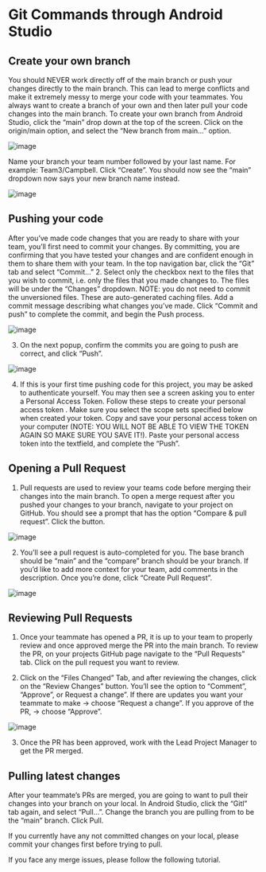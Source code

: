 # Git Commands through Android Studio

## Create your own branch

You should NEVER work directly off of the main branch or push your changes directly to the main branch. This can lead to merge conflicts and make it extremely messy to merge your code with your teammates. You always want to create a branch of your own and then later pull your code changes into the main branch. To create your own branch from Android Studio, click the “main” drop down at the top of the screen. Click on the origin/main option, and select the “New branch from main…” option.

![image](https://github.com/user-attachments/assets/c9d4a8db-d4dc-4ced-84a1-5509cc74b6af)








Name your branch your team number followed by your last name. For example: Team3/Campbell. Click “Create”. You should now see the “main” dropdown now says your new branch name instead.

![image](https://github.com/user-attachments/assets/2501553b-49b8-476b-a175-5fda02539e10)
















## Pushing your code


After you’ve made code changes that you are ready to share with your team, you’ll first need to commit your changes. By committing, you are confirming that you have tested your changes and are confident enough in them to share them with your team. In the top navigation bar, click the “Git” tab and select “Commit…”
2. Select only the checkbox next to the files that you wish to commit, i.e. only the files that you made changes to. The files will be under the “Changes” dropdown. NOTE: you do not need to commit the unversioned files. These are auto-generated caching files. Add a commit message describing what changes you’ve made. Click “Commit and push” to complete the commit, and begin the Push process.






![image](https://github.com/user-attachments/assets/44142fc8-1239-4b4e-95df-fb6b6337400f)






























3. On the next popup, confirm the commits you are going to push are correct, and click “Push”.




![image](https://github.com/user-attachments/assets/c4f306c2-1f75-4af8-9c79-79f30194b4a7)







4. If this is your first time pushing code for this project, you may be asked to authenticate yourself. You may then see a screen asking you to enter a Personal Access Token. Follow these steps to create your personal access token . Make sure you select the scope sets specified below when created your token. Copy and save your personal access token on your computer (NOTE: YOU WILL NOT BE ABLE TO VIEW THE TOKEN AGAIN SO MAKE SURE YOU SAVE IT!). Paste your personal access token into the textfield, and complete the “Push”.

## Opening a Pull Request


1. Pull requests are used to review your teams code before merging their changes into the main branch. To open a merge request after you pushed your changes to your branch, navigate to your project on GitHub. You should see a prompt that has the option “Compare & pull request”. Click the button. 

![image](https://github.com/user-attachments/assets/fa0586c0-c30e-40a2-bb97-b99941057dc6)


2. You’ll see a pull request is auto-completed for you. The base branch should be “main” and the “compare” branch should be your branch. If you’d like to add more context for your team, add comments in the description. Once you’re done, click “Create Pull Request”.

![image](https://github.com/user-attachments/assets/b2ea5f35-594c-4fde-a9c6-baf62689e84b)




## Reviewing Pull Requests 

 1. Once your teammate has opened a PR, it is up to your team to properly review and once approved merge the PR into the main branch. To review the PR, on your projects GitHub page navigate to the “Pull Requests” tab. Click on the pull request you want to review. 


2. Click on the “Files Changed” Tab, and after reviewing the changes, click on the “Review Changes” button. You’ll see the option to “Comment”, “Approve”, or Request a change”. If there are updates you want your teammate to make -> choose “Request a change”. If you approve of the PR, -> choose “Approve”.
 
![image](https://github.com/user-attachments/assets/f51e555a-92a2-4abf-945f-5aea9e8f1325)



3. Once the PR has been approved, work with the Lead Project Manager to get the PR merged.



## Pulling latest changes 
 After your teammate’s PRs are merged, you are going to want to pull their changes into your branch on your local. In Android Studio, click the “Gitl” tab again, and select “Pull…”. Change the branch you are pulling from to be the “main” branch. Click Pull.

If you currently have any not committed changes on your local, please commit your changes first before trying to pull.

If you face any merge issues, please follow the following tutorial.
